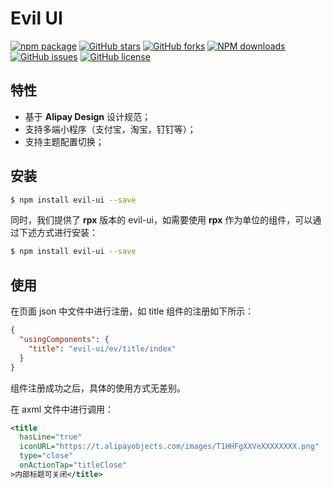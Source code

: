 

# Evil UI

[![npm package](https://img.shields.io/npm/v/evil-ui)](https://www.npmjs.com/package/evil-ui)
[![GitHub stars](https://img.shields.io/github/stars/EvStorM/evil-ui)](https://github.com/EvStorM/evil-ui/stargazers)
[![GitHub forks](https://img.shields.io/github/forks/EvStorM/evil-ui)](https://github.com/EvStorM/evil-ui/network/members)
[![NPM downloads](https://img.shields.io/npm/dm/evil-ui)](https://www.npmjs.com/package/evil-ui)
[![GitHub issues](https://img.shields.io/github/issues/EvStorM/evil-ui)](https://github.com/EvStorM/evil-ui/issues)
[![GitHub license](https://img.shields.io/github/license/EvStorM/evil-ui)](https://github.com/EvStorM/evil-ui/blob/master/LICENSE)

## 特性

- 基于 **Alipay Design** 设计规范；
- 支持多端小程序（支付宝，淘宝，钉钉等）；
- 支持主题配置切换；
<!-- - 支持 `px` 与 `rpx`； -->

## 安装

```bash
$ npm install evil-ui --save
```

同时，我们提供了 **rpx** 版本的 evil-ui，如需要使用 **rpx** 作为单位的组件，可以通过下述方式进行安装：

```bash
$ npm install evil-ui --save
```

## 使用

在页面 json 中文件中进行注册，如 title 组件的注册如下所示：

```json
{
  "usingComponents": {
    "title": "evil-ui/ev/title/index"
  }
}
```


组件注册成功之后，具体的使用方式无差别。

在 axml 文件中进行调用：
```xml
<title
  hasLine="true"
  iconURL="https://t.alipayobjects.com/images/T1HHFgXXVeXXXXXXXX.png"
  type="close"
  onActionTap="titleClose"
>内部标题可关闭</title>
```
<!-- 
详细使用说明请参照官方文档[使用自定义组件](https://docs.alipay.com/mini/framework/use-custom-component)

## 贡献

如果你有好的意见或建议，欢迎给我们提 [issue](https://github.com/Alibaba-mp/mini-ali-ui/issues)。 -->
